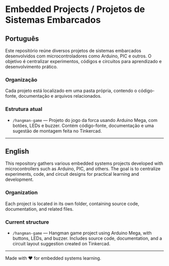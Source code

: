 # Embedded Projects / Projetos de Sistemas Embarcados

## Português

Este repositório reúne diversos projetos de sistemas embarcados desenvolvidos com microcontroladores como Arduino, PIC e outros. O objetivo é centralizar experimentos, códigos e circuitos para aprendizado e desenvolvimento prático.

### Organização

Cada projeto está localizado em uma pasta própria, contendo o código-fonte, documentação e arquivos relacionados.

### Estrutura atual

- `/hangman-game` — Projeto do jogo da forca usando Arduino Mega, com botões, LEDs e buzzer. Contém código-fonte, documentação e uma sugestão de montagem feita no Tinkercad.

---

## English

This repository gathers various embedded systems projects developed with microcontrollers such as Arduino, PIC, and others. The goal is to centralize experiments, code, and circuit designs for practical learning and development.

### Organization

Each project is located in its own folder, containing source code, documentation, and related files.

### Current structure

- `/hangman-game` — Hangman game project using Arduino Mega, with buttons, LEDs, and buzzer. Includes source code, documentation, and a circuit layout suggestion created on Tinkercad.

---

Made with :heart: for embedded systems learning.